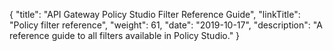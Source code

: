 {
    "title": "API Gateway Policy Studio Filter Reference Guide",
    "linkTitle": "Policy filter reference",
    "weight": 61,
    "date": "2019-10-17",
    "description": "A reference guide to all filters available in Policy Studio."
}
